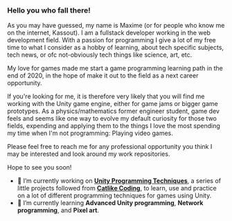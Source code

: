 ### Hello you who fall there!

As you may have guessed, my name is Maxime (or for people who know me on the internet, Kassout). 
I am a fullstack developer working in the web development field. 
With a passion for programming I give a lot of my free time to what I consider as a hobby of learning, 
about tech specific subjects, tech news, or ofc not-obviously tech things like science, art, etc.

My love for games made me start a game programming learning path in the end of 2020, 
in the hope of make it out to the field as a next career opportunity.

If you're looking for me, it is therefore very likely that you will find me working with the Unity game engine, 
either for game jams or bigger game prototypes. As a physics/mathematics former engineer student, 
game dev feels and seems like one way to evolve my default curiosity for those two fields, 
expending and applying them to the things I love the most spending my time when I'm not programming: Playing video games.

Please feel free to reach me for any professional opportunity you think I may be interested and look around my work repositories.

Hope to see you soon!

- 🔭 I’m currently working on [<b>Unity Programming Techniques</b>](https://github.com/Kassout/unity_ProgrammingTechniques), a series of little projects followed from [<b>Catlike Coding</b>](https://catlikecoding.com/unity/tutorials/), to learn, use and practice on a lot of different programming techniques for games using Unity.
- 🌱 I’m currently learning <b>Advanced Unity programming</b>, <b>Network programming</b>, and <b>Pixel art</b>.

